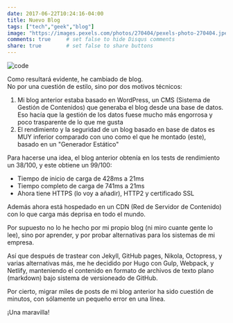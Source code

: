 ```yaml
---
date: 2017-06-22T10:24:16-04:00
title: Nuevo Blog
tags: ["tech","geek","blog"]
image: "https://images.pexels.com/photos/270404/pexels-photo-270404.jpeg"
comments: true     # set false to hide Disqus comments
share: true        # set false to share buttons
---
```


![code](https://images.pexels.com/photos/270404/pexels-photo-270404.jpeg)

Como resultará evidente, he cambiado de blog.  
No por una cuestión de estilo, sino por dos motivos técnicos:
  
1. Mi blog anterior estaba basado en WordPress, un CMS (Sistema de Gestión de Contenidos) que generaba el blog desde una base de datos. Eso hacía que la gestión de los datos fuese mucho más engorrosa y poco trasparente de lo que me gusta
2. El rendimiento y la seguridad de un blog basado en base de datos es MUY inferior comparado con uno como el que he montado (este), basado en un "Generador Estático"

Para hacerse una idea, el blog anterior obtenía en los tests de rendimiento un 38/100, y este obtiene un 99/100:

- Tiempo de inicio de carga de 428ms a 21ms
- Tiempo completo de carga de 741ms a 21ms
- Ahora tiene HTTPS (lo voy a añadir), HTTP2 y certificado SSL

Además ahora está hospedado en un CDN (Red de Servidor de Contenido) con lo que carga más deprisa en todo el mundo.

Por supuesto no lo he hecho por mi propio blog (ni miro cuante gente lo lee), sino por aprender, y por probar alternativas para los sistemas de mi empresa.

Así que después de trastear con Jekyll, GitHub pages, Nikola, Octopress, y varias alternativas más, me he decidido por Hugo con Gulp, Webpack, y Netlify, manteniendo el contenido en formato de archivos de texto plano (markdown) bajo sistema de versioneado de GitHub.

Por cierto, migrar miles de posts de mi blog anterior ha sido cuestión de minutos, con sólamente un pequeño error en una línea.

¡Una maravilla!

 
